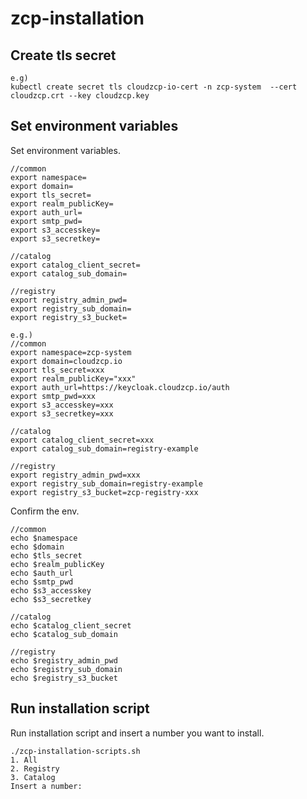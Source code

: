 # zcp-installation

## Create tls secret

```
e.g)
kubectl create secret tls cloudzcp-io-cert -n zcp-system  --cert cloudzcp.crt --key cloudzcp.key
```

## Set environment variables

Set environment variables.

```
//common
export namespace=
export domain=
export tls_secret=
export realm_publicKey=
export auth_url=
export smtp_pwd=
export s3_accesskey=
export s3_secretkey=

//catalog
export catalog_client_secret=
export catalog_sub_domain=

//registry
export registry_admin_pwd=
export registry_sub_domain=
export registry_s3_bucket=

e.g.)
//common
export namespace=zcp-system
export domain=cloudzcp.io
export tls_secret=xxx
export realm_publicKey="xxx"
export auth_url=https://keycloak.cloudzcp.io/auth
export smtp_pwd=xxx
export s3_accesskey=xxx
export s3_secretkey=xxx

//catalog
export catalog_client_secret=xxx
export catalog_sub_domain=registry-example

//registry
export registry_admin_pwd=xxx
export registry_sub_domain=registry-example
export registry_s3_bucket=zcp-registry-xxx
```

Confirm the env.

```
//common
echo $namespace
echo $domain
echo $tls_secret
echo $realm_publicKey
echo $auth_url
echo $smtp_pwd
echo $s3_accesskey
echo $s3_secretkey

//catalog
echo $catalog_client_secret
echo $catalog_sub_domain

//registry
echo $registry_admin_pwd
echo $registry_sub_domain
echo $registry_s3_bucket
```

## Run installation script

Run installation script and insert a number you want to install.

```
./zcp-installation-scripts.sh
1. All
2. Registry
3. Catalog
Insert a number:
```
